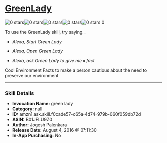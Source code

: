 # [GreenLady](http://alexa.amazon.com/#skills/amzn1.ask.skill.f0cade57-c65a-4d74-979b-060f059db72d)
![0 stars](../../images/ic_star_border_black_18dp_1x.png)![0 stars](../../images/ic_star_border_black_18dp_1x.png)![0 stars](../../images/ic_star_border_black_18dp_1x.png)![0 stars](../../images/ic_star_border_black_18dp_1x.png)![0 stars](../../images/ic_star_border_black_18dp_1x.png) 0

To use the GreenLady skill, try saying...

* *Alexa, Start Green Lady*

* *Alexa, Open Green Lady*

* *Alexa, ask Green Lady to give me a fact*

Cool Environment Facts to make a person cautious about the need to preserve our environment

***

### Skill Details

* **Invocation Name:** green lady
* **Category:** null
* **ID:** amzn1.ask.skill.f0cade57-c65a-4d74-979b-060f059db72d
* **ASIN:** B01JFLU9Z0
* **Author:** Jogesh Palenkara
* **Release Date:** August 4, 2016 @ 07:11:30
* **In-App Purchasing:** No
